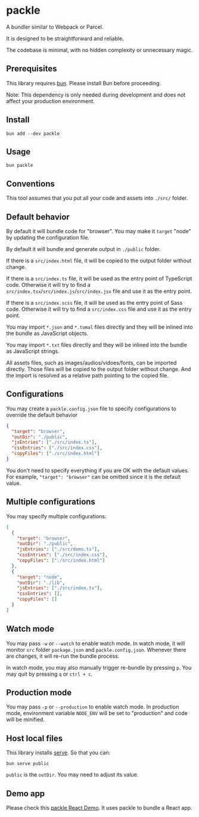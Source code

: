 # packle

A bundler similar to Webpack or Parcel.

It is designed to be straightforward and reliable.

The codebase is minimal, with no hidden complexity or unnecessary magic.

## Prerequisites

This library requires [bun](https://bun.sh/docs/installation). Please install Bun before proceeding.

Note: This dependency is only needed during development and does not affect your production environment.

## Install

```
bun add --dev packle
```

## Usage

```
bun packle
```

## Conventions

This tool assumes that you put all your code and assets into `./src/` folder.

## Default behavior

By default it will bundle code for "browser". You may make it `target` "node" by updating the configuration file.

By default it will bundle and generate output in `./public` folder.

If there is a `src/index.html` file, it will be copied to the output folder without change.

If there is a `src/index.ts` file, it will be used as the entry point of TypeScript code.
Otherwise it will try to find a `src/index.tsx`/`src/index.js`/`src/index.jsx` file and use it as the entry point.

If there is a `src/index.scss` file, it will be used as the entry point of Sass code.
Otherwise it will try to find a `src/index.css` file and use it as the entry point.

You may import `*.json` and `*.tomal` files directly and they will be inlined into the bundle as JavaScript objects.

You may import `*.txt` files directly and they will be inlined into the bundle as JavaScript strings.

All assets files, such as images/audios/vidoes/fonts, can be imported directly.
Those files will be copied to the output folder without change.
And the import is resolved as a relative path pointing to the copied file.

## Configurations

You may create a `packle.config.json` file to specify configurations to override the default behavior

```json
{
  "target": "browser",
  "outDir": "./public",
  "jsEntries": ["./src/index.ts"],
  "cssEntries": ["./src/index.css"],
  "copyFiles": ["./src/index.html"]
}
```

You don't need to specify everything if you are OK with the default values.
For example, `"target": "browser"` can be omitted since it is the default value.

## Multiple configurations

You may specify multiple configurations:

```json
[
  {
    "target": "browser",
    "outDir": "./public",
    "jsEntries": ["./src/demo.ts"],
    "cssEntries": ["./src/index.css"],
    "copyFiles": ["./src/index.html"]
  },
  {
    "target": "node",
    "outDir": "./lib",
    "jsEntries": ["./src/index.ts"],
    "cssEntries": [],
    "copyFiles": []
  }
]
```

## Watch mode

You may pass `-w` or `--watch` to enable watch mode.
In watch mode, it will monitor `src` folder `package.json` and `packle.config.json`. Whenever there are changes, it will re-run the bundle process.

In watch mode, you may also manually trigger re-bundle by pressing `p`.
You may quit by pressing `q` or `ctrl + c`.

## Production mode

You may pass `-p` or `--production` to enable watch mode.
In production mode, environment variable `NODE_ENV` will be set to "production" and code will be minified.

## Host local files

This library installs [serve](https://www.npmjs.com/package/serve). So that you can:

```
bun serve public
```

`public` is the `outDir`. You may need to adjust its value.

## Demo app

Please check this [packle React Demo](https://github.com/tylerlong/packle-react-demo).
It uses packle to bundle a React app.
